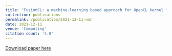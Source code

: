 ```yaml
---
title: "FusionCL: a machine-learning based approach for OpenCL kernel fusion to increase system performance"
collection: publications
permalink: /publication/2021-12-11-nan
date: 2021-12-11
venue: 'Computing'
citation count: '4.0'
---
```

[Download paper here](https://scholar.google.com/citations?view_op=view_citation&hl=en&user=CCckbEUAAAAJ&cstart=20&pagesize=80&citation_for_view=CCckbEUAAAAJ:u9iWguZQMMsC)
